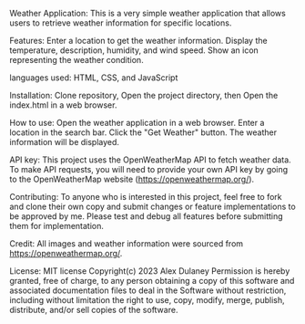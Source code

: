 Weather Application: This is a very simple weather application that allows users to retrieve weather information for specific locations.

Features: Enter a location to get the weather information. 
Display the temperature, description, humidity, and wind speed. 
Show an icon representing the weather condition.

languages used: HTML, CSS, and JavaScript

Installation: Clone repository, Open the project directory, then Open the index.html in a web browser.

How to use: Open the weather application in a web browser. Enter a location in the search bar. Click the "Get Weather" button. The weather information will be displayed.

API key: This project uses the OpenWeatherMap API to fetch weather data. To make API requests, you will need to provide your own API key by going to the OpenWeatherMap website (https://openweathermap.org/). 

Contributing: To anyone who is interested in this project, feel free to fork and clone their own copy and submit changes or feature implementations to be approved by me. Please test and debug all features before submitting them for implementation.

Credit: All images and weather information were sourced from https://openweathermap.org/.

License: MIT license Copyright(c) 2023 Alex Dulaney 
Permission is hereby granted, free of charge, to any person obtaining a copy of this software and associated documentation files to deal in the Software without restriction, including without limitation the right to use, copy, modify, merge, publish, distribute, and/or sell copies of the software.
